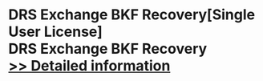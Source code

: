 # DRS Exchange BKF Recovery[Single User License]<br />DRS Exchange BKF Recovery<br />[>> Detailed information](https://secure.shareit.com/shareit/product.html?productid=301004368&affiliateid=200057808)
